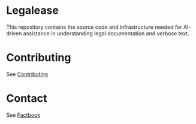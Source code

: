 # Legalease

This repository contains the source code and infrastructure needed for AI-driven assistance in understanding legal documentation and verbose text.

# Contributing
See [Contributing](Contributing.md)

# Contact
See [Factbook](factbook.yaml)